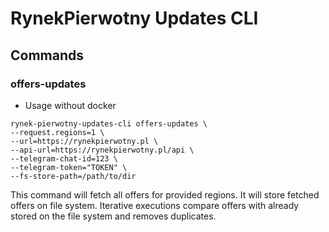 # RynekPierwotny Updates CLI

## Commands

### offers-updates

* Usage without docker

```shell
rynek-pierwotny-updates-cli offers-updates \
--request.regions=1 \
--url=https://rynekpierwotny.pl \
--api-url=https://rynekpierwotny.pl/api \
--telegram-chat-id=123 \ 
--telegram-token="TOKEN" \
--fs-store-path=/path/to/dir
```

This command will fetch all offers for provided regions.
It will store fetched offers on file system. 
Iterative executions compare offers with already stored on the file system and removes duplicates.